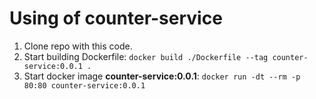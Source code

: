 # Using of counter-service

1. Clone repo with this code.
2. Start building Dockerfile: `docker build ./Dockerfile --tag counter-service:0.0.1 .`
3. Start docker image **counter-service:0.0.1**: `docker run -dt --rm -p 80:80 counter-service:0.0.1`
